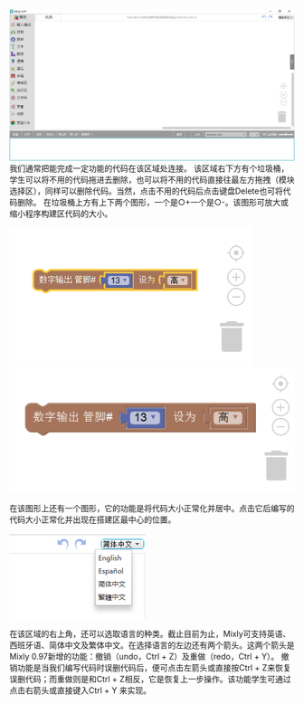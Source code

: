 ![](images/%E7%A8%8B%E5%BA%8F%E5%BB%BA%E6%9E%841.png)
我们通常把能完成一定功能的代码在该区域处连接。
该区域右下方有个垃圾桶，学生可以将不用的代码拖进去删除，也可以将不用的代码直接往最左方拖拽（模块选择区），同样可以删除代码。当然，点击不用的代码后点击键盘Delete也可将代码删除。
在垃圾桶上方有上下两个图形，一个是○+一个是○-。该图形可放大或缩小程序构建区代码的大小。

![](images/%E7%A8%8B%E5%BA%8F%E5%BB%BA%E6%9E%842.png)
![](images/%E7%A8%8B%E5%BA%8F%E5%BB%BA%E6%9E%843.png)

在该图形上还有一个图形，它的功能是将代码大小正常化并居中。点击它后编写的代码大小正常化并出现在搭建区最中心的位置。

![](images/%E7%A8%8B%E5%BA%8F%E5%BB%BA%E6%9E%844.png)

在该区域的右上角，还可以选取语言的种类。截止目前为止，Mixly可支持英语、西班牙语、简体中文及繁体中文。在选择语言的左边还有两个箭头。这两个箭头是Mixly 0.97新增的功能：撤销（undo，Ctrl + Z）及重做（redo，Ctrl + Y）。
撤销功能是当我们编写代码时误删代码后，便可点击左箭头或直接按Ctrl + Z来恢复误删代码；而重做则是和Ctrl + Z相反，它是恢复上一步操作。该功能学生可通过点击右箭头或直接键入Ctrl + Y 来实现。

